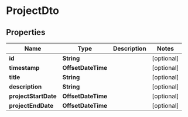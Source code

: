 

# ProjectDto


## Properties

| Name | Type | Description | Notes |
|------------ | ------------- | ------------- | -------------|
|**id** | **String** |  |  [optional] |
|**timestamp** | **OffsetDateTime** |  |  [optional] |
|**title** | **String** |  |  [optional] |
|**description** | **String** |  |  [optional] |
|**projectStartDate** | **OffsetDateTime** |  |  [optional] |
|**projectEndDate** | **OffsetDateTime** |  |  [optional] |



